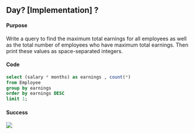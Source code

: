 ## Day? [Implementation] ?

#### Purpose
Write a query to find the maximum total earnings for all employees as well as the total number of employees who have maximum total earnings. Then print these values as  space-separated integers.
> 

#### Code
```sql
select (salary * months) as earnings , count(*)
from Employee
group by earnings
order by earnings DESC
limit 1;


```

#### Success
![](PNG/)


